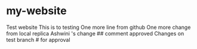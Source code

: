 # my-website
Test website
This is to testing
One more line from github
One more change from local replica
Ashwini 's change ## comment approved
Changes on test branch # for approval
